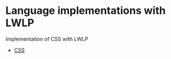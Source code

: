 # Language implementations with LWLP
Implementation of CSS with LWLP

- [CSS](https://github.com/0880880/lwlp-langs/tree/core/src/main/java/com/github/zeroeighteightzero/lwlp/langs/css)
